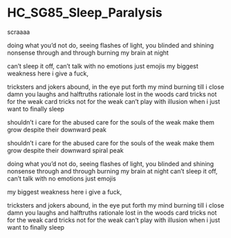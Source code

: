 # HC_SG85_Sleep_Paralysis

scraaaa

doing what you’d not do, seeing
flashes of light, you blinded and shining
nonsense through and through
burning my brain at night 

can’t sleep it off, can’t talk
with no emotions just emojis
my biggest weakness here
i  give a fuck, 

tricksters and jokers abound, in the eye
put forth my mind burning till i close
damn you laughs and halftruths
rationale lost in the woods
card tricks not for the weak 
card tricks not for the weak 
can’t play with illusion
when i just want to finally sleep

shouldn’t i care for the abused
care for the souls of the weak
make them grow despite
 their downward peak

shouldn’t i care for the abused
care for the souls of the weak
make them grow despite
their downward spiral peak

doing what you’d not do, seeing
flashes of light, you blinded and shining
nonsense through and through
burning my brain at night 
can’t sleep it off, can’t talk 
with no emotions just emojis 

my biggest weakness here
i  give a fuck, 

tricksters and jokers abound, in the eye
put forth my mind burning till i close
damn you laughs and halftruths
rationale lost in the woods
card tricks not for the weak 
card tricks not for the weak 
can’t play with illusion
when i just want to finally sleep
